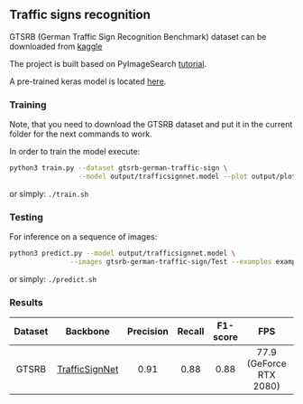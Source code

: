 ## Traffic signs recognition
GTSRB (German Traffic Sign Recognition Benchmark) dataset can be downloaded from
[kaggle](https://www.kaggle.com/meowmeowmeowmeowmeow/gtsrb-german-traffic-sign/)

The project is built based on PyImageSearch [tutorial](https://www.pyimagesearch.com/2019/11/04/traffic-sign-classification-with-keras-and-deep-learning/).

A pre-trained keras model is located [here](https://github.com/RuslanAgishev/robot_scene_understanding/tree/master/Objects_Detection/TrafficSigns_Recognition/output/trafficsignnet.model).

### Training
Note, that you need to download the GTSRB dataset and put it in the current folder
for the next commands to work.

In order to train the model execute:
```bash
python3 train.py --dataset gtsrb-german-traffic-sign \
                 --model output/trafficsignnet.model --plot output/plot.png
```
or simply: ```./train.sh```

### Testing
For inference on a sequence of images:
```bash
python3 predict.py --model output/trafficsignnet.model \
	           --images gtsrb-german-traffic-sign/Test --examples examples
```
or simply: ```./predict.sh```

### Results
| Dataset | Backbone             | Precision | Recall | F1-score | FPS                     | Model    |
|:-------:|:--------------------:|:---------:|:------:|:--------:|:-----------------------:|:--------:|
| GTSRB   | [TrafficSignNet](https://github.com/RuslanAgishev/robot_scene_understanding/blob/master/Objects_Detection/TrafficSigns_Recognition/pyimagesearch/trafficsignnet.py)             | 0.91      | 0.88   | 0.88     | 77.9 (GeForce RTX 2080) |[weights](https://github.com/RuslanAgishev/robot_scene_understanding/blob/master/Objects_Detection/TrafficSigns_Recognition/output/trafficsignnet1572968296.model)

